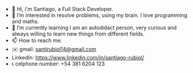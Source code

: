 - 👋 Hi, i'm Santiago, a Full Stack Developer. 
- 👀 I’m interested in resolve problems, using my brain. I love programming and maths.
- 🌱 I’m currently learning I am an autodidact person, very curious and always willing to learn new things from different fields.
- 📫 How to reach me:
- ✉️ gmail: santirubiol14@gmail.com
- LinkedIn: https://www.linkedin.com/in/santiago-rubiol/
- 📞 celphone number: +54 381 6204 123

<!---
Santi-Rubiol/Santi-Rubiol is a ✨ special ✨ repository because its `README.md` (this file) appears on your GitHub profile.
You can click the Preview link to take a look at your changes.
--->

